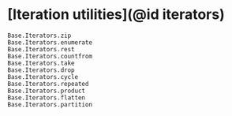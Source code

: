 # [Iteration utilities](@id iterators)

```@docs
Base.Iterators.zip
Base.Iterators.enumerate
Base.Iterators.rest
Base.Iterators.countfrom
Base.Iterators.take
Base.Iterators.drop
Base.Iterators.cycle
Base.Iterators.repeated
Base.Iterators.product
Base.Iterators.flatten
Base.Iterators.partition
```

